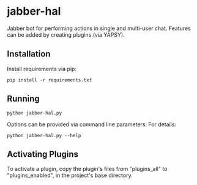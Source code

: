 jabber-hal
==========

Jabber bot for performing actions in single and multi-user chat. Features can be added by creating plugins (via YAPSY).

Installation
------------

Install requirements via pip:

```pip install -r requirements.txt```

Running
-------

```python jabber-hal.py```

Options can be provided via command line parameters. For details:

```python jabber-hal.py --help```

Activating Plugins
------------------

To activate a plugin, copy the plugin's files from "plugins_all" to "plugins_enabled", in the project's base directory.
